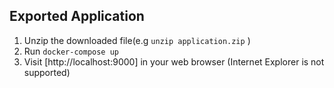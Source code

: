 ## Exported Application

1. Unzip the downloaded file(e.g `unzip application.zip` )
2. Run `docker-compose up`
3. Visit [http://localhost:9000] in your web browser (Internet Explorer is not supported)
